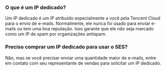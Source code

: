 [](id:que1) 
### O que é um IP dedicado?
Um IP dedicado é um IP atribuído especialmente a você pela Tencent Cloud para o envio de e-mails. Normalmente, ele nunca foi usado para enviar e-mails ou tem uma boa reputação. Isso garante que ele não seja marcado como um IP de spam por organizações antispam.
 
[](id:que2) 
### Preciso comprar um IP dedicado para usar o SES?
Não, mas se você precisar enviar uma quantidade maior de e-mails, entre em contato com seu representante de vendas para solicitar um IP dedicado.
